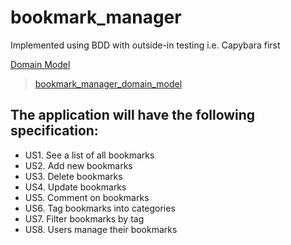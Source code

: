 # bookmark_manager

Implemented using BDD with outside-in testing i.e. Capybara first

[Domain Model](https://imgur.com/a/iIwn0Za)

<blockquote class="imgur-embed-pub" lang="en" data-id="a/iIwn0Za"><a href="//imgur.com/iIwn0Za">bookmark_manager_domain_model</a></blockquote><script async src="//s.imgur.com/min/embed.js" charset="utf-8"></script>

The application will have the following specification:
-------------------------------------------------

* US1. See a list of all bookmarks
* US2. Add new bookmarks
* US3. Delete bookmarks
* US4. Update bookmarks
* US5. Comment on bookmarks
* US6. Tag bookmarks into categories
* US7. Filter bookmarks by tag
* US8. Users manage their bookmarks

